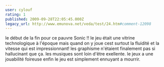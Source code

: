 ```yaml
---
user: cylouf
rating: 1
published: 2009-09-28T22:05:45.000Z
legacy_url: http://www.emunova.net/veda/test/24.htm#comment-12098
---
```

le début de la fin pour ce pauvre Sonic !!
le jeu était une vitrine technologique à l'époque mais quand on y joue cest surtout la fluidité et la vitesse qui est impressionnant! les graphisme n'étaient finalement pas si hallucinant que ça.
les musiques sont loin d'être exellente.
le jeux a une jouabilité foireuse
enfin le jeu est simplement ennuyant a mourrir.